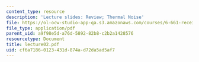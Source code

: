 ```yaml
---
content_type: resource
description: 'Lecture slides: Review; Thermal Noise'
file: https://ol-ocw-studio-app-qa.s3.amazonaws.com/courses/6-661-receivers-antennas-and-signals-spring-2003/cf6a71860123431d874ad72da5ad5af7_lecture02.pdf
file_type: application/pdf
parent_uid: a9f98e5d-a76d-5892-82b8-c2b2a1428576
resourcetype: Document
title: lecture02.pdf
uid: cf6a7186-0123-431d-874a-d72da5ad5af7
---
```

